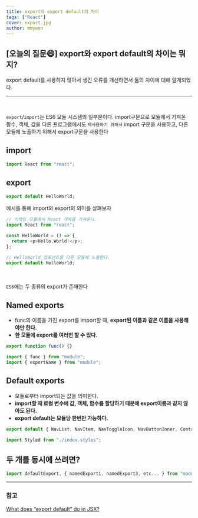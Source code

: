 ```yaml
---
title: export와 export default의 차이
tags: ["React"]
cover: export.jpg
author: mmyeon
---
```


## [오늘의 질문😄] export와 export default의 차이는 뭐지?

export default를 사용하지 않아서 생긴 오류를 개선하면서 둘의 차이에 대해 알게되었다.

---

<br>

`export`/`import`는 ES6 모듈 시스템의 일부분이다. import구문으로 모듈에서 가져온 함수, 객체, 값을 다른 프로그램에서도 `재사용하기 위해서` import 구문을 사용하고, 다른 모듈에 노출하기 위해서 export구문을 사용한다

## import

```js
import React from "react";
```

## export

```js
export default HelloWorld;
```

예시를 통해 import와 export의 의미를 살펴보자

```js
// 리액트 모듈에서 React 객체를 가져온다.
import React from "react";

const HelloWorld = () => {
  return <p>Hello,World!</p>;
};

// HelloWorld 컴포넌트를 다른 모듈에 노출한다.
export default HelloWorld;
```

<br>

`ES6`에는 두 종류의 export가 존재한다

## Named exports

- func의 이름을 가진 export를 import할 때, <b>export된 이름과 같은 이름을 사용해야만 한다.</b>
- <b>한 모듈에 export를 여러번 할 수 있다.</b>

```js
export function func() {}
```

```js
import { func } from "module";
import { exportName } from "module";
```

## Default exports

- 모듈로부터 import되는 값을 의미한다.
- <b>import할 때 로컬 변수에 값, 객체, 함수를 할당하기 때문에 export이름과 같지 않아도 된다.</b>
- <b>export default는 모듈당 한번만 가능하다.</b>

```js
export default { NavList, NavItem, NavToggleIcon, NavButtonInner, Container };
```

```js
import Styled from "./index.styles";
```

## 두 개를 동시에 쓰려면?

```js
import defaultExport, { namedExport1, namedExport3, etc... } from "module";
```

---

### 참고

[What does “export default” do in JSX?](https://stackoverflow.com/questions/36426521/what-does-export-default-do-in-jsx/36426988)
